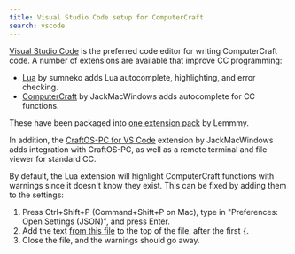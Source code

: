 ```yaml
---
title: Visual Studio Code setup for ComputerCraft
search: vscode
---
```

[Visual Studio Code](https://code.visualstudio.com) is the preferred code editor for writing ComputerCraft code. A number of extensions are available that improve CC programming:

- [Lua](https://marketplace.visualstudio.com/items?itemName=sumneko.lua) by sumneko adds Lua autocomplete, highlighting, and error checking.
- [ComputerCraft](https://marketplace.visualstudio.com/items?itemName=jackmacwindows.vscode-computercraft) by JackMacWindows adds autocomplete for CC functions.

These have been packaged into [one extension pack](https://marketplace.visualstudio.com/items?itemName=lemmmy.computercraft-extension-pack) by Lemmmy.

In addition, the [CraftOS-PC for VS Code](https://marketplace.visualstudio.com/items?itemName=jackmacwindows.craftos-pc) extension by JackMacWindows adds integration with CraftOS-PC, as well as a remote terminal and file viewer for standard CC.

By default, the Lua extension will highlight ComputerCraft functions with warnings since it doesn't know they exist. This can be fixed by adding them to the settings:

1. Press Ctrl+Shift+P (Command+Shift+P on Mac), type in "Preferences: Open Settings (JSON)", and press Enter.
2. Add the text [from this file](https://pastebin.com/fVTvu4Bw) to the top of the file, after the first `{`.
3. Close the file, and the warnings should go away.
